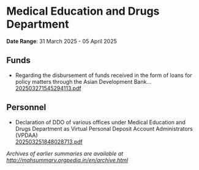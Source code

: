 # Medical Education and Drugs Department

**Date Range**: 31 March 2025 - 05 April 2025


## Funds
- Regarding the disbursement of funds received in the form of loans for policy matters through the Asian Development Bank...\
  [202503271545294113.pdf](https://gr.maharashtra.gov.in/Site/Upload/Government%20Resolutions/English/202503271545294113.pdf)

## Personnel
- Declaration of DDO of various offices under  Medical Education and Drugs Department as Virtual Personal Deposit Account Administrators (VPDAA)\
  [202503251848028713.pdf](https://gr.maharashtra.gov.in/Site/Upload/Government%20Resolutions/English/202503251848028713.pdf)


*Archives of earlier summaries are available at http://mahsummary.orgpedia.in/en/archive.html*